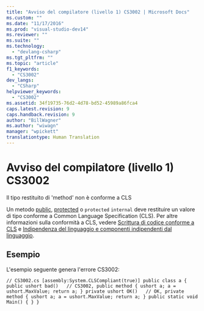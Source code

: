 ```yaml
---
title: "Avviso del compilatore (livello 1) CS3002 | Microsoft Docs"
ms.custom: ""
ms.date: "11/17/2016"
ms.prod: "visual-studio-dev14"
ms.reviewer: ""
ms.suite: ""
ms.technology: 
  - "devlang-csharp"
ms.tgt_pltfrm: ""
ms.topic: "article"
f1_keywords: 
  - "CS3002"
dev_langs: 
  - "CSharp"
helpviewer_keywords: 
  - "CS3002"
ms.assetid: 34f19735-76d2-4d78-bd52-45989a86fca4
caps.latest.revision: 9
caps.handback.revision: 9
author: "BillWagner"
ms.author: "wiwagn"
manager: "wpickett"
translationtype: Human Translation
---
```

# Avviso del compilatore (livello 1) CS3002
Il tipo restituito di 'method' non è conforme a CLS  
  
 Un metodo [public](../../csharp/language-reference/keywords/public.md), [protected](../../csharp/language-reference/keywords/protected.md) o `protected` `internal` deve restituire un valore di tipo conforme a Common Language Specification \(CLS\). Per altre informazioni sulla conformità a CLS, vedere [Scrittura di codice conforme a CLS](http://msdn.microsoft.com/it-it/4c705105-69a2-4e5e-b24e-0633bc32c7f3) e [Indipendenza del linguaggio e componenti indipendenti dal linguaggio](../Topic/Language%20Independence%20and%20Language-Independent%20Components.md).  
  
## Esempio  
 L'esempio seguente genera l'errore CS3002:  
  
```  
// CS3002.cs [assembly:System.CLSCompliant(true)] public class a { public ushort bad()   // CS3002, public method { ushort a; a = ushort.MaxValue; return a; } private ushort OK()   // OK, private method { ushort a; a = ushort.MaxValue; return a; } public static void Main() { } }  
```